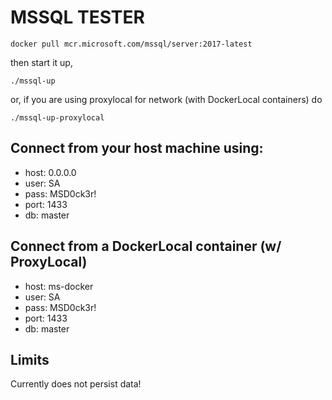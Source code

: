 # MSSQL TESTER

```
docker pull mcr.microsoft.com/mssql/server:2017-latest
```

then start it up,

```
./mssql-up
```

or, if you are using proxylocal for network (with DockerLocal containers) do

```
./mssql-up-proxylocal
```

## Connect from your host machine using:

- host: 0.0.0.0
- user: SA
- pass: MSD0ck3r!
- port: 1433
- db: master

## Connect from a DockerLocal container (w/ ProxyLocal)

- host: ms-docker
- user: SA
- pass: MSD0ck3r!
- port: 1433
- db: master


## Limits

Currently does not persist data!